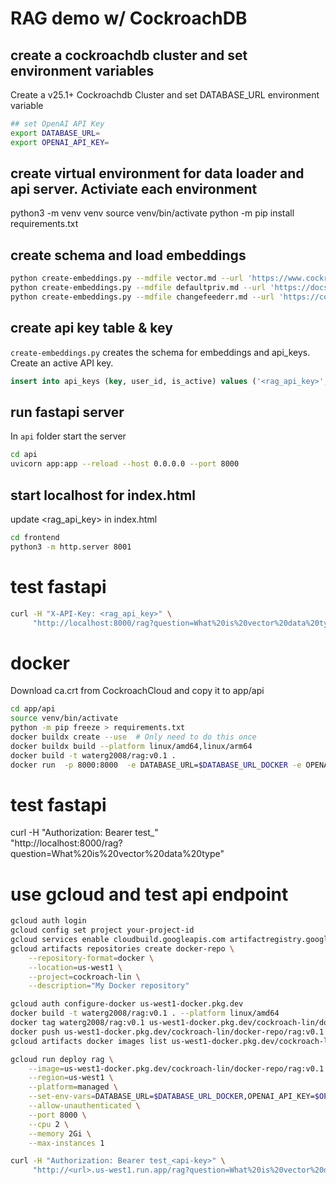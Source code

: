 
# RAG demo w/ CockroachDB

## create a cockroachdb cluster and set environment variables
Create a v25.1+ Cockroachdb Cluster and set DATABASE_URL environment variable
```bash
## set OpenAI API Key
export DATABASE_URL=
export OPENAI_API_KEY=
```

## create virtual environment for data loader and api server. Activiate each environment
python3 -m venv venv 
source venv/bin/activate
python -m pip install requirements.txt

## create schema and load embeddings
```bash
python create-embeddings.py --mdfile vector.md --url 'https://www.cockroachlabs.com/docs/v24.3/vector.html'
python create-embeddings.py --mdfile defaultpriv.md --url 'https://docs.google.com/document/d/1nOf_vjxhOXdsI7Qq596UE7Ih7IvWbFus7NeL_dC5OdY/edit?usp=sharing'
python create-embeddings.py --mdfile changefeederr.md --url 'https://cockroachlabs.atlassian.net/wiki/spaces/CKB/pages/2839838826/Runbook+Fix+Changefeeds+error+Message+was+too+large'
```
## create api key table & key
`create-embeddings.py` creates the schema for embeddings and api_keys. Create an active API key.
```sql
insert into api_keys (key, user_id, is_active) values ('<rag_api_key>', '<username>', true); 
 ```

## run fastapi server
In `api` folder start the server
```bash
cd api
uvicorn app:app --reload --host 0.0.0.0 --port 8000
```

## start localhost for index.html
update <rag_api_key> in index.html 
```bash
cd frontend
python3 -m http.server 8001
```

# test fastapi 
```bash
curl -H "X-API-Key: <rag_api_key>" \
     "http://localhost:8000/rag?question=What%20is%20vector%20data%20type"
```
# docker
Download ca.crt from CockroachCloud and copy it to app/api
```bash
cd app/api
source venv/bin/activate
python -m pip freeze > requirements.txt
docker buildx create --use  # Only need to do this once
docker buildx build --platform linux/amd64,linux/arm64
docker build -t waterg2008/rag:v0.1 . 
docker run  -p 8000:8000  -e DATABASE_URL=$DATABASE_URL_DOCKER -e OPENAI_API_KEY=$OPENAI_API_KEY waterg2008/rag:v0.1
```

# test fastapi 
curl -H "Authorization: Bearer test_<api-key>" \
     "http://localhost:8000/rag?question=What%20is%20vector%20data%20type"

# use gcloud and test api endpoint
```bash
gcloud auth login
gcloud config set project your-project-id
gcloud services enable cloudbuild.googleapis.com artifactregistry.googleapis.com run.googleapis.com
gcloud artifacts repositories create docker-repo \
    --repository-format=docker \
    --location=us-west1 \
    --project=cockroach-lin \
    --description="My Docker repository"

gcloud auth configure-docker us-west1-docker.pkg.dev
docker build -t waterg2008/rag:v0.1 . --platform linux/amd64
docker tag waterg2008/rag:v0.1 us-west1-docker.pkg.dev/cockroach-lin/docker-repo/rag:v0.1
docker push us-west1-docker.pkg.dev/cockroach-lin/docker-repo/rag:v0.1
gcloud artifacts docker images list us-west1-docker.pkg.dev/cockroach-lin/docker-repo

gcloud run deploy rag \
    --image=us-west1-docker.pkg.dev/cockroach-lin/docker-repo/rag:v0.1 \
    --region=us-west1 \
    --platform=managed \
    --set-env-vars=DATABASE_URL=$DATABASE_URL_DOCKER,OPENAI_API_KEY=$OPENAI_API_KEY \
    --allow-unauthenticated \
    --port 8000 \
    --cpu 2 \
    --memory 2Gi \
    --max-instances 1

curl -H "Authorization: Bearer test_<api-key>" \
     "http://<url>.us-west1.run.app/rag?question=What%20is%20vector%20data%20type"
```